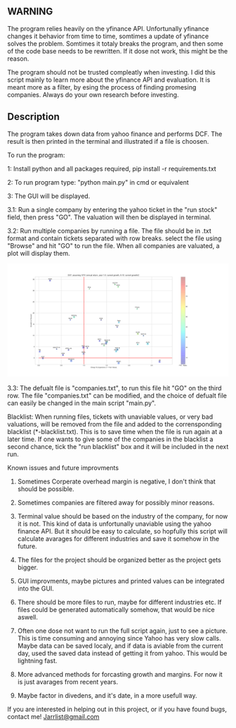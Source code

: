 ## WARNING
The program relies heavily on the yfinance API. Unfortunally yfinance changes it behavior from time to time, somtimes a update of yfinance solves the problem. Somtimes it totaly breaks the program, and then some of the code base needs to be rewritten. If it dose not work, this might be the reason. 

The program should not be trusted compleatly when investing. I did this script mainly to learn more about the yfinance API and evaluation. It is meant more as a filter, by esing the process of finding promesing companies. Always do your own research before investing. 

## Description


The program takes down data from yahoo finance and performs DCF. 
The result is then printed in the terminal and illustrated if a file is choosen. 

To run the program:

1: Install python and all packages required, pip install -r requirements.txt

2: To run program type: "python main.py" in cmd or equivalent 

3: The GUI will be displayed. 

3.1: Run a single company by entering the yahoo ticket in the "run stock" field, then press "GO". 
The valuation will then be displayed in terminal. 

3.2: Run multiple companies by running a file. The file should be in .txt format and contain tickets 
separated with row breaks. select the file using "Browse" and hit "GO" to run the file. When 
all companies are valuated, a plot will display them. 

![image info](./Images/DCFv2.png)

3.3: The defualt file is "companies.txt", to run this file hit "GO" on the third row. 
The file "companies.txt" can be modified, and the choice of defualt file can easily 
be changed in the main script "main.py".


Blacklist: When running files, tickets with unaviable values, or very bad valuations, will be removed from the file and added to the corrensponding blacklist (*-blacklist.txt). This is to save time when the file is run again at a later time. If one wants to give some of the companies in the blacklist a second chance, tick the "run blacklist" box and it will be included in the next run.  



Known issues and future improvments

1. Sometimes Corperate overhead margin is negative, I don't think that should be possible. 

2. Sometimes companies are filtered away for possibly minor reasons. 

3. Terminal value should be based on the industry of the company, for now it is not. This kind of data is unfortunally unaviable using the yahoo finance API. But it should be easy to calculate, so hopfully this script will calculate avarages for different industries and save it somehow in the future.

4. The files for the project should be organized better as the project gets bigger.  

5. GUI improvments, maybe pictures and printed values can be integrated into the GUI. 

6. There should be more files to run, maybe for different industries etc. If files could be generated automatically somehow, that would be nice aswell. 

7. Often one dose not want to run the full script again, just to see a picture. This is time consuming and annoying since Yahoo has very slow calls. Maybe data can be saved localy, and if data is aviable from the current day, used the saved data instead of getting it from yahoo. This would be lightning fast. 

8. More advanced methods for forcasting growth and margins. For now it is just avarages from recent years. 

9. Maybe factor in divedens, and it's date, in a more usefull way.    



If you are interested in helping out in this project, or if you have found bugs, contact me! Jarrlist@gmail.com
